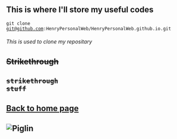 ## This is where I'll store my useful codes
<code>git clone git@github.com:HenryPersonalWeb/HenryPersonalWeb.github.io.git</code>  
###### This is used to clone my repositary
## <s>Strikethrough</s>
## <code><s>strikethrough stuff</s></code>
## [Back to home page](https:henrypersonalweb.github.io/home/)
## ![Piglin](https://henrypersonalweb.github.io/pictures/piglin.gif)
